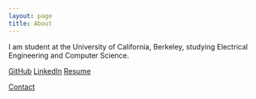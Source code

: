 ```yaml
---
layout: page
title: About
---
```


I am student at the University of California, Berkeley, studying Electrical Engineering and Computer Science.

[GitHub](https://github.com/sidharthgoel/)
[LinkedIn](https://linkedin.com/in/sidharthgoel)
[Resume](/assets/resume.pdf)

[Contact](mailto:me@sidharthgoel.com)